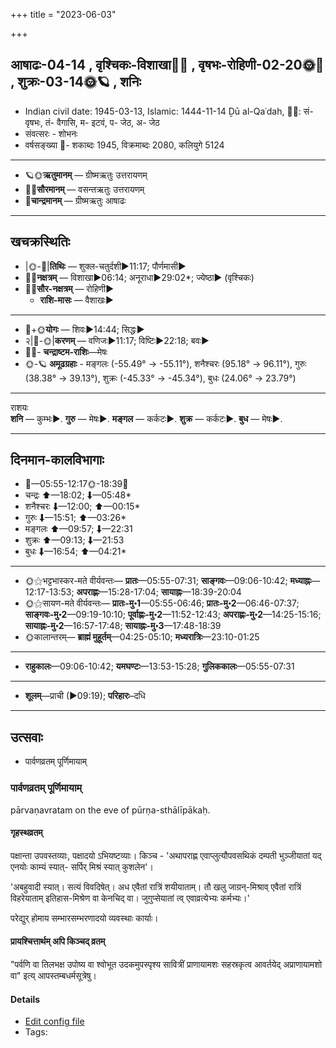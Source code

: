 +++
title = "2023-06-03"

+++
## आषाढः-04-14  ,  वृश्चिकः-विशाखा🌛🌌  ,  वृषभः-रोहिणी-02-20🌞🌌  ,  शुक्रः-03-14🌞🪐  ,  शनिः
- Indian civil date: 1945-03-13, Islamic: 1444-11-14 Ḏū al-Qaʿdah, 🌌🌞: सं- वृषभः, तं- वैगासि, म- इटवं, प- जेठ, अ- जेठ
- संवत्सरः - शोभनः
- वर्षसङ्ख्या 🌛- शकाब्दः 1945, विक्रमाब्दः 2080, कलियुगे 5124
___________________
- 🪐🌞**ऋतुमानम्** — ग्रीष्मऋतुः उत्तरायणम्
- 🌌🌞**सौरमानम्** — वसन्तऋतुः उत्तरायणम्
- 🌛**चान्द्रमानम्** — ग्रीष्मऋतुः आषाढः
___________________


## खचक्रस्थितिः
- |🌞-🌛|**तिथिः** — शुक्ल-चतुर्दशी►11:17; पौर्णमासी►  
- 🌌🌛**नक्षत्रम्** — विशाखा►06:14; अनूराधा►29:02*; ज्येष्ठा► (वृश्चिकः)  
- 🌌🌞**सौर-नक्षत्रम्** — रोहिणी►  
  - **राशि-मासः** — वैशाखः► 
___________________
- 🌛+🌞**योगः** — शिवः►14:44; सिद्धः►  
- २|🌛-🌞|**करणम्** — वणिजः►11:17; विष्टिः►22:18; बवः►  
- 🌌🌛- **चन्द्राष्टम-राशिः**—मेषः  
- 🌞-🪐 **अमूढग्रहाः** - मङ्गलः (-55.49° → -55.11°), शनैश्चरः (95.18° → 96.11°), गुरुः (38.38° → 39.13°), शुक्रः (-45.33° → -45.34°), बुधः (24.06° → 23.79°)
___________________
राशयः  
**शनि** — कुम्भः►. **गुरु** — मेषः►. **मङ्गल** — कर्कटः►. **शुक्र** — कर्कटः►. **बुध** — मेषः►. 
___________________


## दिनमान-कालविभागाः
- 🌅—05:55-12:17🌞-18:39🌇  
- चन्द्रः ⬆—18:02; ⬇—05:48*  
- शनैश्चरः ⬇—12:00; ⬆—00:15*  
- गुरुः ⬇—15:51; ⬆—03:26*  
- मङ्गलः ⬆—09:57; ⬇—22:31  
- शुक्रः ⬆—09:13; ⬇—21:53  
- बुधः ⬇—16:54; ⬆—04:21*  
___________________
- 🌞⚝भट्टभास्कर-मते वीर्यवन्तः— **प्रातः**—05:55-07:31; **साङ्गवः**—09:06-10:42; **मध्याह्नः**—12:17-13:53; **अपराह्णः**—15:28-17:04; **सायाह्नः**—18:39-20:04  
- 🌞⚝सायण-मते वीर्यवन्तः— **प्रातः-मु॰1**—05:55-06:46; **प्रातः-मु॰2**—06:46-07:37; **साङ्गवः-मु॰2**—09:19-10:10; **पूर्वाह्णः-मु॰2**—11:52-12:43; **अपराह्णः-मु॰2**—14:25-15:16; **सायाह्नः-मु॰2**—16:57-17:48; **सायाह्नः-मु॰3**—17:48-18:39  
- 🌞कालान्तरम्— **ब्राह्मं मुहूर्तम्**—04:25-05:10; **मध्यरात्रिः**—23:10-01:25  
___________________
- **राहुकालः**—09:06-10:42; **यमघण्टः**—13:53-15:28; **गुलिककालः**—05:55-07:31  
___________________
- **शूलम्**—प्राची (►09:19); **परिहारः**–दधि  
___________________

## उत्सवाः
- पार्वणव्रतम् पूर्णिमायाम्
### पार्वणव्रतम् पूर्णिमायाम्



pārvaṇavratam on the eve of pūrṇa-sthālīpākaḥ.

#### गृहस्थव्रतम्
पक्षान्ता उपवस्तव्याः, पक्षादयो ऽभियष्टव्याः। किञ्च - 'अथापराह्ण एवाप्लुत्यौपवसथिकं दम्पती भुञ्जीयातां यद् एनयोः काम्यं स्यात्- सर्पिर् मिश्रं स्यात् कुशलेन'।  

'अबहुवादी स्यात्। सत्यं विवदिषेत्। अध एवैतां रात्रिं शयीयाताम्। तौ खलु जाग्रन्-मिश्राव् एवैतां रात्रिं विहरेयाताम् इतिहास-मिश्रेण वा केनचिद् वा। जुगुप्सेयातां त्व् एवाव्रत्येभ्यः कर्मभ्यः।' 

परेद्युर् होमाय सम्भारसम्भरणादयो व्यवस्थाः कार्याः।

#### प्रायश्चित्तार्थम् अपि किञ्चद् व्रतम्
"पर्वणि वा तिलभक्ष उपोष्य वा श्वोभूत उदकमुपस्पृश्य सावित्रीं प्राणायामशः सहस्रकृत्व आवर्तयेद् अप्राणायामशो वा" इत्य् आपस्तम्बधर्मसूत्रेषु।

#### Details
- [Edit config file](https://github.com/jyotisham/adyatithi/blob/master/gRhya/general/relative_event/sthAlIpAkaH_16/offset__-1/pArvaNa-vratam_15.toml)
- Tags: 



